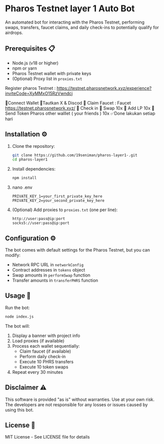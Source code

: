 # Pharos Testnet layer 1 Auto Bot

An automated bot for interacting with the Pharos Testnet, performing swaps, transfers, faucet claims, and daily check-ins to potentially qualify for airdrops.


## Prerequisites 📋

- Node.js (v18 or higher)
- npm or yarn
- Pharos Testnet wallet with private keys
- (Optional) Proxy list in `proxies.txt`


Register pharos Testnet : https://testnet.pharosnetwork.xyz/experience?inviteCode=XyMMxO15RzVwndcj 

🔲Connect Wallet 
🔲Tautkan X & Discod
🔲 Claim Faucet : Faucet https://testnet.pharosnetwork.xyz/
🔲 Check in 
🔲 Swap 10x
🔲 Add LP 10x
🔲 Send Token Pharos other walllet ( your friends ) 10x
✅Done lakukan setiap hari

## Installation ⚙️

1. Clone the repository:
   ```bash
   git clone https://github.com/19seniman/pharos-layer1-.git
   cd pharos-layer1
   ```

2. Install dependencies:
   ```bash
   npm install
   ```

3. nano .env 
   ```
   PRIVATE_KEY_1=your_first_private_key_here
   PRIVATE_KEY_2=your_second_private_key_here
   ```

4. (Optional) Add proxies to `proxies.txt` (one per line):
   ```
   http://user:pass@ip:port
   socks5://user:pass@ip:port
   ```

## Configuration ⚙️

The bot comes with default settings for the Pharos Testnet, but you can modify:

- Network RPC URL in `networkConfig`
- Contract addresses in `tokens` object
- Swap amounts in `performSwap` function
- Transfer amounts in `transferPHRS` function

## Usage 🚀

Run the bot:
```bash
node index.js
```

The bot will:
1. Display a banner with project info
2. Load proxies (if available)
3. Process each wallet sequentially:
   - Claim faucet (if available)
   - Perform daily check-in
   - Execute 10 PHRS transfers
   - Execute 10 token swaps
4. Repeat every 30 minutes


## Disclaimer ⚠️

This software is provided "as is" without warranties. Use at your own risk. The developers are not responsible for any losses or issues caused by using this bot.

## License 📄

MIT License - See LICENSE file for details
